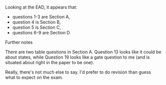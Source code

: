 Looking at the EAD, it appears that:

  * questions 1-3 are Section A,
  * question 4 is Section B,
  * question 5 is Section C,
  * questions 6-9 are Section D

Further notes

There are two table questions in Section A. Question 13 looks like it
could be about states, while Question 19 looks like a gate question to
me (and is situated about right in the paper to be one).

Really, there's not much else to say. I'd prefer to do revision than
guess what to expect on the exam.
